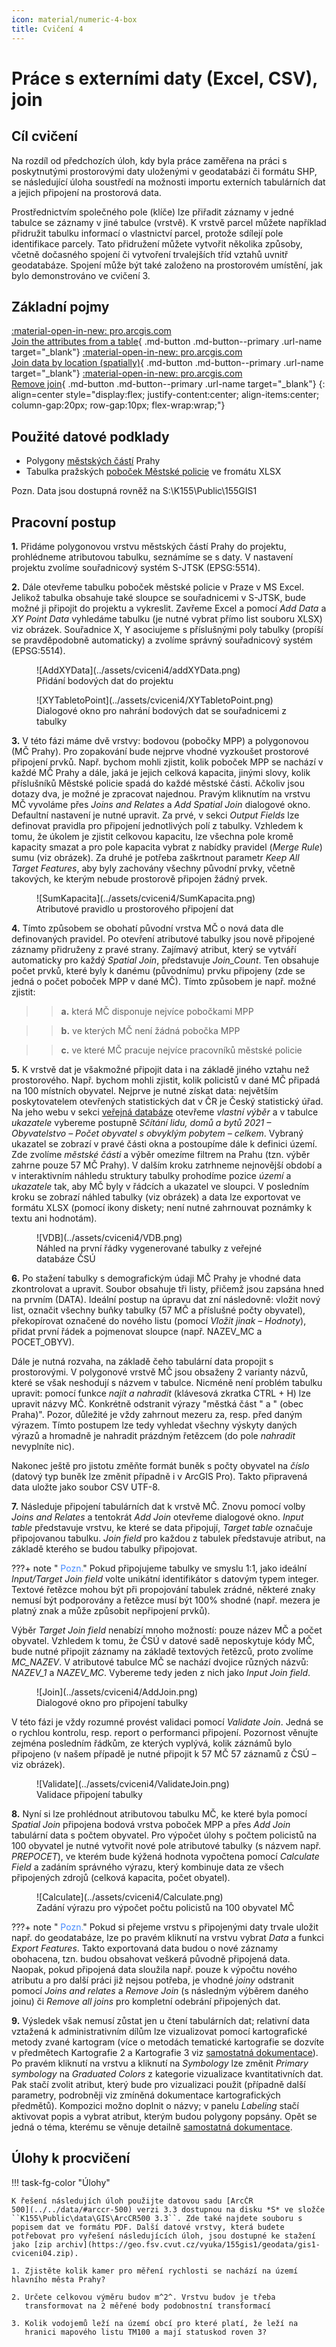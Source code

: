 ```yaml
---
icon: material/numeric-4-box
title: Cvičení 4
---
```


# Práce s externími daty (Excel, CSV), join

## Cíl cvičení

Na rozdíl od předchozích úloh, kdy byla práce zaměřena na práci s poskytnutými prostorovými daty uloženými v geodatabázi či formátu SHP, se následující úloha soustředí na možnosti importu externích tabulárních dat a jejich připojení na prostorová data.

Prostřednictvím společného pole (klíče) lze přiřadit záznamy v jedné tabulce se záznamy v jiné tabulce (vrstvě). K vrstvě parcel můžete například přidružit tabulku informací o vlastnictví parcel, protože sdílejí pole identifikace parcely. Tato přidružení můžete vytvořit několika způsoby, včetně dočasného spojení či vytvoření trvalejších tříd vztahů uvnitř geodatabáze. Spojení může být také založeno na prostorovém umístění, jak bylo demonstrováno ve cvičení 3.

## Základní pojmy

[<span>:material-open-in-new: pro.arcgis.com</span><br>Join the attributes from a table](https://pro.arcgis.com/en/pro-app/latest/help/data/tables/joins-and-relates.htm#GUID-39C9610A-6A73-4985-ADB8-7354EA9DB8BF){ .md-button .md-button--primary .url-name target="_blank"}
[<span>:material-open-in-new: pro.arcgis.com</span><br>Join data by location (spatially)](https://pro.arcgis.com/en/pro-app/latest/help/data/tables/joins-and-relates.htm#GUID-7B11EAA4-35E0-4B8D-AFB6-4A435761574B){ .md-button .md-button--primary .url-name target="_blank"}
[<span>:material-open-in-new: pro.arcgis.com</span><br>Remove join](https://pro.arcgis.com/en/pro-app/latest/help/data/tables/joins-and-relates.htm#ESRI_SECTION1_6507320BCB1E45219A88F1AA0A24F7B9){ .md-button .md-button--primary .url-name target="_blank"}
{: align=center style="display:flex; justify-content:center; align-items:center; column-gap:20px; row-gap:10px; flex-wrap:wrap;"}


## Použité datové podklady

- Polygony [městských částí](../assets/cviceni4/MESTSKECASTI.zip) Prahy
- Tabulka pražských [poboček Městské policie](../assets/cviceni4/objekty_MPP.xlsx) ve fromátu XLSX

Pozn. Data jsou dostupná rovněž na S:\K155\Public\155GIS1

## Pracovní postup

**1.** Přidáme polygonovou vrstvu městských částí Prahy do projektu, prohlédneme atributovou tabulku, seznámíme se s daty. V nastavení projektu zvolíme souřadnicový systém S-JTSK (EPSG:5514).

**2.** Dále otevřeme tabulku poboček městské policie v Praze v MS Excel. Jelikož tabulka obsahuje také sloupce se souřadnicemi v S-JTSK, bude možné ji připojit do projektu a vykreslit. Zavřeme Excel a pomocí *Add Data* a *XY Point Data* vyhledáme tabulku (je nutné vybrat přímo list souboru XLSX) viz obrázek. Souřadnice X, Y asociujeme s příslušnými poly tabulky (propíší se pravděpodobně automaticky) a zvolíme správný souřadnicový systém (EPSG:5514).

<figure markdown>
  ![AddXYData](../assets/cviceni4/addXYData.png)
  <figcaption>Přidání bodových dat do projektu</figcaption>
</figure>

<figure markdown>
  ![XYTabletoPoint](../assets/cviceni4/XYTabletoPoint.png)
  <figcaption>Dialogové okno pro nahrání bodových dat se souřadnicemi z tabulky</figcaption>
</figure>

**3.** V této fázi máme dvě vrstvy: bodovou (pobočky MPP) a polygonovou (MČ Prahy). Pro zopakování bude nejprve vhodné vyzkoušet prostorové připojení prvků. Např. bychom mohli zjistit, kolik poboček MPP se nachází v každé MČ Prahy a dále, jaká je jejich celková kapacita, jinými slovy, kolik příslušníků Městské policie spadá do každé městské části. Ačkoliv jsou dotazy dva, je možné je zpracovat najednou. Pravým kliknutím na vrstvu MČ vyvoláme přes *Joins and Relates* a *Add Spatial Join* dialogové okno. Defaultní nastavení je nutné upravit. Za prvé, v sekci *Output Fields* lze definovat pravidla pro připojení jednotlivých polí z tabulky. Vzhledem k tomu, že úkolem je zjistit celkovou kapacitu, lze všechna pole kromě kapacity smazat a pro pole kapacita vybrat z nabídky pravidel (*Merge Rule*) sumu (viz obrázek). Za druhé je potřeba zaškrtnout parametr *Keep All Target Features*, aby byly zachovány všechny původní prvky, včetně takových, ke kterým nebude prostorově připojen žádný prvek.

<figure markdown>
  ![SumKapacita](../assets/cviceni4/SumKapacita.png)
  <figcaption>Atributové pravidlo u prostorového připojení dat</figcaption>
</figure>

**4.** Tímto způsobem se obohatí původní vrstva MČ o nová data dle definovaných pravidel. Po otevření atributové tabulky jsou nově připojené záznamy přidruženy z pravé strany. Zajímavý atribut, který se vytváří automaticky pro každý *Spatial Join*, představuje *Join_Count*. Ten obsahuje počet prvků, které byly k danému (původnímu) prvku připojeny (zde se jedná o počet poboček MPP v dané MČ). Tímto způsobem je např. možné zjistit:

>>**a.** která MČ disponuje nejvíce pobočkami MPP

>>**b.** ve kterých MČ není žádná pobočka MPP

>>**c.** ve které MČ pracuje nejvíce pracovníků městské policie

**5.** K vrstvě dat je všakmožné připojit data i na základě jiného vztahu než prostorového. Např. bychom mohli zjistit, kolik policistů v dané MČ připadá na 100 místních obyvatel. Nejprve je nutné získat data: největším poskytovatelem otevřených statistických dat v ČR je Český statistický úřad. Na jeho webu v sekci [veřejná databáze](https://vdb.czso.cz/) otevřeme *vlastní výběr* a v tabulce *ukazatele* vybereme postupně *Sčítání lidu, domů a bytů 2021 – Obyvatelstvo – Počet obyvatel s obvyklým pobytem – celkem*. Vybraný ukazatel se zobrazí v pravé části okna a postoupíme dále k definici území. Zde zvolíme *městské části* a výběr omezíme filtrem na Prahu (tzn. výběr zahrne pouze 57 MČ Prahy). V dalším kroku zatrhneme nejnovější období a v interaktivním náhledu struktury tabulky prohodíme pozice *území* a *ukazatele* tak, aby MČ byly v řádcích a ukazatel ve sloupci. V posledním kroku se zobrazí náhled tabulky (viz obrázek) a data lze exportovat ve formátu XLSX (pomocí ikony diskety; není nutné zahrnouvat poznámky k textu ani hodnotám).

<figure markdown>
  ![VDB](../assets/cviceni4/VDB.png)
  <figcaption>Náhled na první řádky vygenerované tabulky z veřejné databáze ČSÚ</figcaption>
</figure>

**6.** Po stažení tabulky s demografickým údaji MČ Prahy je vhodné data zkontrolovat a upravit. Soubor obsahuje tři listy, přičemž jsou zapsána hned na prvním (DATA). Ideální postup na úpravu dat zní následovně: vložit nový list, označit všechny buňky tabulky (57 MČ a příslušné počty obyvatel), překopírovat označené do nového listu (pomocí *Vložit jinak – Hodnoty*), přidat první řádek a pojmenovat sloupce (např. NAZEV_MC a POCET_OBYV).

Dále je nutná rozvaha, na základě čeho tabulární data propojit s prostorovými. V polygonové vrstvě MČ jsou obsaženy 2 varianty názvů, které se však neshodují s názvem v tabulce. Nicméně není problém tabulku upravit: pomocí funkce *najít a nahradit* (klávesová zkratka CTRL + H) lze upravit názvy MČ. Konkrétně odstranit výrazy "městká část " a " (obec Praha)". Pozor, důležité je vždy zahrnout mezeru za, resp. před daným výrazem. Tímto postupem lze tedy vyhledat všechny výskyty daných výrazů a hromadně je nahradit prázdným řetězcem (do pole *nahradit* nevyplníte nic).

Nakonec ještě pro jistotu změňte formát buněk s počty obyvatel na *číslo* (datový typ buněk lze změnit případně i v ArcGIS Pro). Takto připravená data uložte jako soubor CSV UTF-8.

**7.** Následuje připojení tabulárních dat k vrstvě MČ. Znovu pomocí volby *Joins and Relates* a tentokrát *Add Join* otevřeme dialogové okno. *Input table* představuje vrstvu, ke které se data připojují, *Target table* označuje připojovanou tabulku. *Join field* pro každou z tabulek představuje atribut, na základě kterého se budou tabulky připojovat.

???+ note "&nbsp;<span style="color:#448aff">Pozn.</span>"
      Pokud připojujeme tabulky ve smyslu 1:1, jako ideální *Input/Target Join field* volte unikátní identifikátor s datovým typem integer. Textové řetězce mohou být při propojování tabulek zrádné, některé znaky nemusí být podporovány a řetězce musí být 100% shodné (např. mezera je platný znak a může způsobit nepřipojení prvků).

Výběr *Target Join field* nenabízí mnoho možností: pouze název MČ a počet obyvatel. Vzhledem k tomu, že ČSÚ v datové sadě neposkytuje kódy MČ, bude nutné připojit záznamy na základě textových řetězců, proto zvolíme *MC_NAZEV*. V atributové tabulce MČ se nachází dvojice různých názvů: *NAZEV_1* a *NAZEV_MC*. Vybereme tedy jeden z nich jako *Input Join field*.

<figure markdown>
  ![Join](../assets/cviceni4/AddJoin.png)
  <figcaption>Dialogové okno pro připojení tabulky</figcaption>
</figure>

V této fázi je vždy rozumné provést validaci pomocí *Validate Join*. Jedná se o rychlou kontrolu, resp. report o performanci připojení. Pozornost věnujte zejména posledním řádkům, ze kterých vyplývá, kolik záznámů bylo připojeno (v našem případě je nutné připojit k 57 MČ 57 záznamů z ČSÚ – viz obrázek).

<figure markdown>
  ![Validate](../assets/cviceni4/ValidateJoin.png)
  <figcaption>Validace připojení tabulky</figcaption>
</figure>

**8.** Nyní si lze prohlédnout atributovou tabulku MČ, ke které byla pomocí *Spatial Join* připojena bodová vrstva poboček MPP a přes *Add Join* tabulární data s počtem obyvatel. Pro výpočet úlohy s počtem policistů na 100 obyvatel je nutné vytvořit nové pole atributové tabulky (s názvem např. *PREPOCET*), ve kterém bude kýžená hodnota vypočtena pomocí *Calculate Field* a zadáním správného výrazu, který kombinuje data ze všech připojených zdrojů (celková kapacita, počet obyatel).

<figure markdown>
  ![Calculate](../assets/cviceni4/Calculate.png)
  <figcaption>Zadání výrazu pro výpočet počtu policistů na 100 obyvatel MČ</figcaption>
</figure>

???+ note "&nbsp;<span style="color:#448aff">Pozn.</span>"
      Pokud si přejeme vrstvu s připojenými daty trvale uložit např. do geodatabáze, lze po pravém kliknutí na vrstvu vybrat *Data* a funkci *Export Features*. Takto exportovaná data budou o nové záznamy obohacena, tzn. budou obsahovat veškerá původně připojená data. Naopak, pokud připojená data sloužila např. pouze k výpočtu nového atributu a pro další práci již nejsou potřeba, je vhodné *joiny* odstranit pomocí *Joins and relates* a *Remove Join* (s následným výběrem daného joinu) či *Remove all joins* pro kompletní odebrání připojených dat.

**9.** Výsledek však nemusí zůstat jen u čtení tabulárních dat; relativní data vztažená k administrativním dílům lze vizualizovat pomocí kartografické metody zvané kartogram
(více o metodách tematické kartografie se dozvíte v předmětech Kartografie 2 a Kartografie 3 viz [samostatná dokumentace](../kar2/kartogram)). Po pravém kliknutí na vrstvu
a kliknutí na *Symbology* lze změnit *Primary symbology* na *Graduated Colors* z kategorie vizualizace kvantitativních dat. Pak stačí zvolit atribut, který bude pro vizualizaci
použit (případně další parametry, podrobněji viz zmíněná dokumentace kartografických předmětů). Kompozici možno doplnit o názvy; v panelu *Labeling* stačí aktivovat popis a vybrat
atribut, kterým budou polygony popsány. Opět se jedná o téma, kterému se věnuje detailně [samostatná dokumentace](../kar2/popisy).
      
## Úlohy k procvičení

!!! task-fg-color "Úlohy"

    K řešení následujích úloh použijte datovou sadu [ArcČR
    500](../../data/#arccr-500) verzi 3.3 dostupnou na disku *S* ve složče
    ``K155\Public\data\GIS\ArcCR500 3.3``. Zde také najdete souboru s
    popisem dat ve formátu PDF. Další datové vrstvy, která budete
    potřebovat pro vyřešení následujících úloh, jsou dostupné ke stažení
    jako [zip archiv](https://geo.fsv.cvut.cz/vyuka/155gis1/geodata/gis1-cviceni04.zip).

    1. Zjistěte kolik kamer pro měření rychlosti se nachází na území hlavního města Prahy?

    2. Určete celkovou výměru budov m^2^. Vrstvu budov je třeba
       transformovat na 2 měřené body podobnostní transformací

    3. Kolik vodojemů leží na území obcí pro které platí, že leží na
       hranici mapového listu TM100 a mají statuskod roven 3?
